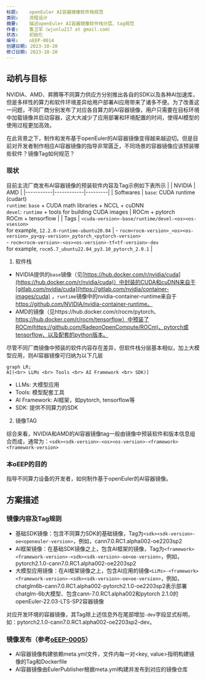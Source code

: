 ```yaml
---
标题:    openEuler AI容器镜像软件栈规范
类别:    流程设计
摘要:    描述openEuler AI容器镜像软件栈分层、tag规范
作者:    鲁卫军（wjunlu217 at gmail.com）
状态:    初始化
编号:    oEEP-0014
创建日期: 2023-10-20
修订日期: 2023-10-20
---
```


## 动机与目标
NVIDIA、AMD、昇腾等不同算力供应方分别推出各自的SDK以及各种AI加速库，但是多样性的算力和软件环境差异给用户部署AI应用带来了诸多不便。为了改善这一问题，不同厂商分别发布了对应各自算力的AI容器镜像，用户只需要在目标环境中加载镜像并启动容器，这大大减少了应用部署和环境配置的时间，使得AI模型的使用过程更加高效。

在此背景之下，制作和发布基于openEuler的AI容器镜像变得越来越迫切。但是目前对开发者制作相应AI容器镜像的指导非常匮乏，不同场景的容器镜像应该预装哪些软件？镜像Tag如何规范？

### 现状
目前主流厂商发布AI容器镜像的预装软件内容及Tag示例如下表所示
|           | NVIDIA     | AMD     |
|-----------|------------|---------|
| Softwares | `base`: CUDA runtime (cudart) <br>`runtime`: `base` + CUDA math libraries + NCCL + cuDNN <br>`devel`: `runtime` + tools for building CUDA images | ROCm + pytorch <br> ROCm + tensorflow |
| Tags      | `<cuda-version>-base/runtime/devel-<os><os-vsesion>` <br>for example, `12.2.0-runtime-ubuntu20.04` | - `rocm<rocm-version>_<os><os-version>_py<py-version>_pytorch_<pytorch-version>`    <br> - `rocm<rocm-version>-<os><os-version>-tf<tf-version>-dev` <br> for example, `rocm5.7_ubuntu22.04_py3.10_pytorch_2.0.1`  |

1. 软件栈

- NVIDIA提供的`base`镜像（见[https://hub.docker.com/r/nvidia/cuda](https://hub.docker.com/r/nvidia/cuda)）中封装的CUDA和cuDNN来自于[gitlab.com/nvidia/cuda](https://gitlab.com/nvidia/container-images/cuda) ，`runtime`镜像中的nvidia-container-runtime来自于 https://github.com/NVIDIA/nvidia-container-runtime。
- AMD的镜像（见https://hub.docker.com/r/rocm/pytorch、https://hub.docker.com/r/rocm/tensorflow）中预装了ROCm(https://github.com/RadeonOpenCompute/ROCm)、pytorch或tensorflow、以及配套的python版本。

尽管不同厂商镜像中预装的软件内容存在差异，但软件栈分层基本相似，加上大模型应用，则AI容器镜像可归纳为以下几层
```mermaid
graph LR;
A[(<br> LLMs <br> Tools <br> AI Framework <br> SDK)]
```
- LLMs: 大模型应用
- Tools: 模型配套工具
- AI Framework: AI框架，如pytorch, tensorflow等
- SDK: 提供不同算力的SDK


2. 镜像TAG

综合来看，NVIDIA和AMD的AI容器镜像tag一般由镜像中预装软件和版本信息组合而成，通常为：`<sdk><sdk-version>-<os><os-version>-<framework><framework-version>`

### 本oEEP的目的
指导不同算力设备的开发者，如何制作基于openEuler的AI容器镜像。

## 方案描述

### 镜像内容及Tag规则
- 基础SDK镜像：包含不同算力SDK的基础镜像，Tag为`<sdk><sdk-version>-oe<openeuler-version>`，例如，cann7.0.RC1.alpha002-oe2203sp2
- AI框架镜像：在基础SDK镜像之上，包含AI框架的镜像，Tag为`<framework><framework-version>-<sdk><sdk-version>-oe<oe-version>`，例如，pytorch2.1.0-cann7.0.RC1.alpha002-oe2203sp2
- 大模型应用镜像：在AI框架镜像之上，包含AI应用的镜像`<LLMs>-<framework><framework-version>-<sdk><sdk-version>-oe<oe-version>`，例如，chatglm6b-cann7.0.RC1.alpha002-pytorch2.1.0-oe2203sp2表示部署chatglm-6b大模型、包含cann-7.0.RC1.alpha002和pytorch 2.1.0的openEuler-22.03-LTS-SP2容器镜像

对应开发环境的容器镜像，其Tag除上述信息外在尾部增加`-dev`字段显式标明，如：pytorch2.1.0-cann7.0.RC1.alpha002-oe2203sp2-dev。

### 镜像发布（参考[oEEP-0005](./oEEP-0005%20openEuler%E5%AE%98%E6%96%B9%E5%AE%B9%E5%99%A8%E9%95%9C%E5%83%8F%E5%8F%91%E5%B8%83%E6%B5%81%E7%A8%8B.md)）
- AI容器镜像构建依赖meta.yml文件，文件内每一对<key, value>指明构建镜像的Tag和Dockerfile
- AI容器镜像由EulerPublisher根据meta.yml构建并发布到对应的镜像仓库
